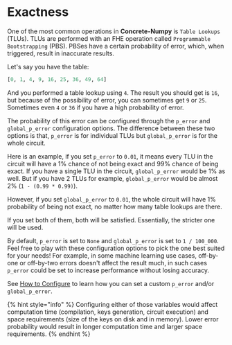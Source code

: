 # Exactness

One of the most common operations in **Concrete-Numpy** is `Table Lookups` (TLUs). TLUs are performed with an FHE operation called `Programmable Bootstrapping` (PBS). PBSes have a certain probability of error, which, when triggered, result in inaccurate results.

Let's say you have the table:

```python
[0, 1, 4, 9, 16, 25, 36, 49, 64]
```

And you performed a table lookup using `4`. The result you should get is `16`, but because of the possibility of error, you can sometimes get `9` or `25`. Sometimes even `4` or `36` if you have a high probability of error.

The probability of this error can be configured through the `p_error` and `global_p_error` configuration options. The difference between these two options is that, `p_error` is for individual TLUs but `global_p_error` is for the whole circuit.

Here is an example, if you set `p_error` to `0.01`, it means every TLU in the circuit will have a 1% chance of not being exact and 99% chance of being exact. If you have a single TLU in the circuit, `global_p_error` would be 1% as well. But if you have 2 TLUs for example, `global_p_error` would be almost 2% (`1 - (0.99 * 0.99)`).

However, if you set `global_p_error` to `0.01`, the whole circuit will have 1% probability of being not exact, no matter how many table lookups are there.

If you set both of them, both will be satisfied. Essentially, the stricter one will be used.

By default, `p_error` is set to `None` and `global_p_error` is set to `1 / 100_000`. Feel free to play with these configuration options to pick the one best suited for your needs! For example, in some machine learning use cases, off-by-one or off-by-two errors doesn't affect the result much, in such cases `p_error` could be set to increase performance without losing accuracy.

See [How to Configure](../howto/configure.md) to learn how you can set a custom `p_error` and/or `global_p_error`.

{% hint style="info" %}
Configuring either of those variables would affect computation time (compilation, keys generation, circuit execution) and space requirements (size of the keys on disk and in memory). Lower error probability would result in longer computation time and larger space requirements. 
{% endhint %}
